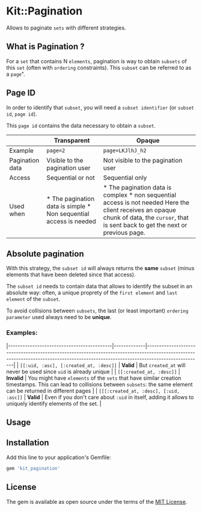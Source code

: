 # Kit::Pagination

Allows to paginate `sets` with different strategies.

## What is Pagination ?
For a `set` that contains N `elements`, pagination is way to obtain `subsets` of this `set` (often with `ordering` constraints). This `subset` can be referred to as a `page`".

## Page ID
In order to identify that `subset`, you will need a `subset identifier` (or `subset id`, `page id`).

This `page id`  contains the data necessary to obtain a `subset`.

|  | **Transparent** | **Opaque** |
|-----------------|-------------------------------------------------------------------|--------------------------------------------------------------------------------------------------------------------------------------------------------------------------------------------|
| Example | `page=2` | `page=LKJlhJ_h2` |
| Pagination data | Visible to the pagination user  | Not visible to the pagination user  |
| Access | Sequential or not | Sequential only |
| Used when | * The pagination data is simple * Non sequential access is needed | * The pagination data is complex * non sequential access is not needed Here the client receives an opaque chunk of data, the `cursor`, that is sent back to get the next or previous page. |

## Absolute pagination

With this strategy, the `subset id` will always returns the **same** `subset` (minus elements that have been deleted since that access).

The `subset id` needs to contain data that allows to identify the subset in an absolute way: often, a unique proprety of the `first element` and `last element` of the `subset`.

To avoid collisions between `subsets`, the last (or least important) `ordering parameter` used always need to be **unique**.

### Examples:

|-------------------------------------------|-------------|-----------------------------------------------------------------------------------------------------------------------------------------------------------------------------------|
| `[[:uid, :asc], [:created_at, :desc]]` | **Valid** | But `created_at` will never be used since `uid` is already unique |
| `[[:created_at, :desc]]` | **Invalid** | You might have `elements` of the `sets` that have similar creation timestamps. This can lead to collisions between `subsets`: the same element can be returned in different pages |
| ``[[[:created_at, :desc], [:uid, :asc]]`` | **Valid** | Even if you don't care about `:uid` in itself, adding it allows to uniquely identify elements of the set. |

## Usage

## Installation
Add this line to your application's Gemfile:

```ruby
gem 'kit_pagination'
```

## License
The gem is available as open source under the terms of the [MIT License](https://opensource.org/licenses/MIT).
